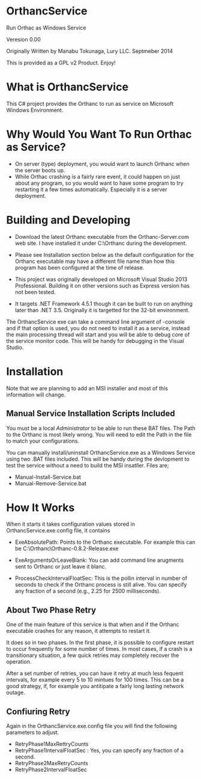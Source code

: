 OrthancService
==============

Run Orthac as Windows Service

Veresion 0.00

Originally Written by Manabu Tokunaga, Lury LLC. Septmeber 2014

This is provided as a GPL v2 Product. Enjoy!

# What is OrthancService

This C# project provides the Orthanc to run as service on Microsoft Windows Environment.

# Why Would You Want To Run Orthac as Service?

* On server (type) deployment, you would want to launch Orthanc when the server boots up.
* While Orthac crashing is a fairly rare event, it could happen on just about any program, so you would want to have some program to try restarting it a few times automatically. Especially it is a server deployment.


# Building and Developing

* Download the latest Orthanc executable from the Orthanc-Server.com web site. I have installed it under C:\Orthanc during the development.

* Please see Installation section below as the default configuration for the Orthanc executable may have a different file name than how this program has been configured at the time of release.

* This project was originally developed on Microsoft Visual Studio 2013 Professional. Building it on other versions such as Express version has not been tested. 

* It targets .NET Framework 4.5.1 though it can be built to run on anything later than .NET 3.5. Originally it is targetted for the 32-bit environment.

The OrthancService exe can take a command line argument of -console and if that option is used, you do not need to install it as a service, instead the main processing thread will start and you will be able to debug core of the service monitor code. This will be handy for debugging in the Visual Studio.

# Installation

Note that we are planning to add an MSI installer and most of this information will change.

## Manual Service Installation Scripts Included

You must be a local *Administrator* to be able to run these BAT files.
The Path to the Orthanc is most likely wrong. You will need to edit the Path in the file to match your configurations.

You can manually install/uninstall OrthancService.exe as a Windows Service using two .BAT files included. This will be handy during the devlopment to test the service without a need to build the MSI insatller. Files are;

* Manual-Install-Service.bat
* Manual-Remove-Service.bat



# How It Works

When it starts it takes configuration values stored in OrthancService.exe.config file, it contains

* ExeAbsolutePath: Points to the Orthanc executable. For example this can be C:\Orthanc\Orthanc-0.8.2-Release.exe

* ExeArgumentsOrLeaveBlank: You can add command line arugments sent to Orthanc or just leave it blanc.

* ProcessCheckIntervalFloatSec: This is the pollin interval in number of seconds to check if the Orthanc process is still alive. You can specify any fraction of a second (e.g., 2.25 for 2500 milliseconds).

## About Two Phase Retry

One of the main feature of this service is that when and if the Orthanc executable crashes for any reason, it attempts to restart it. 

It does so in two phases. In the first phase, it is possible to configure restart to occur frequently for some number of times. In most cases, if a crash is a transitionary situation, a few quick retries may completely recover the operation.

After a set number of retries, you can have it retry at much less fequent intervals, for example every 5 to 10 mintues for 100 times. This can be a good strategy, if, for example you antitipate a fairly long lasting network outage.

## Confiuring Retry

Again in the OrthancService.exe.config file you will find the following parameters to adjust.

* RetryPhase1MaxRettryCounts
* RetryPhase1IntervalFloatSec : Yes, you can specify any fraction of a second.
* RetryPhase2MaxRetryCounts
* RetryPhase2IntervalFloatSec

